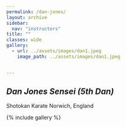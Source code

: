 ```yaml
---
permalink: /dan-jones/
layout: archive
sidebar:
  nav: "instructors"
title: ""
classes: wide
gallery:
  - url: ../assets/images/dan1.jpeg
    image_path: ../assets/images/dan1.jpeg


---
```


## *Dan Jones Sensei (5th Dan)*
Shotokan Karate Norwich, England

{% include gallery %}

